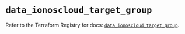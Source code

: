 # `data_ionoscloud_target_group`

Refer to the Terraform Registry for docs: [`data_ionoscloud_target_group`](https://registry.terraform.io/providers/ionos-cloud/ionoscloud/6.7.3/docs/data-sources/target_group).
